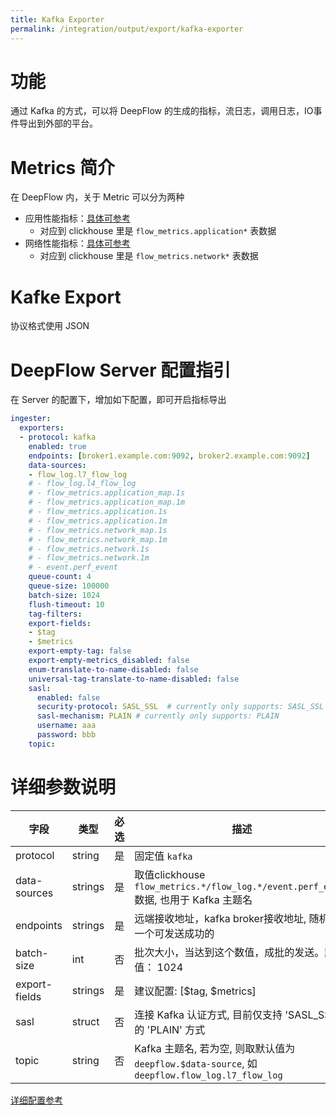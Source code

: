 ```yaml
---
title: Kafka Exporter
permalink: /integration/output/export/kafka-exporter
---
```


# 功能

通过 Kafka 的方式，可以将 DeepFlow 的生成的指标，流日志，调用日志，IO事件导出到外部的平台。

# Metrics 简介

在 DeepFlow 内，关于 Metric 可以分为两种

- 应用性能指标：[具体可参考](../../../features/universal-map/application-metrics/)
  - 对应到 clickhouse 里是 `flow_metrics.application*` 表数据
- 网络性能指标：[具体可参考](../../../features/universal-map/network-metrics/)
  - 对应到 clickhouse 里是 `flow_metrics.network*` 表数据

# Kafke Export

协议格式使用 JSON

# DeepFlow Server 配置指引

在 Server 的配置下，增加如下配置，即可开启指标导出

```yaml
ingester:
  exporters:
  - protocol: kafka
    enabled: true
    endpoints: [broker1.example.com:9092, broker2.example.com:9092]
    data-sources:
    - flow_log.l7_flow_log
    # - flow_log.l4_flow_log
    # - flow_metrics.application_map.1s
    # - flow_metrics.application_map.1m
    # - flow_metrics.application.1s
    # - flow_metrics.application.1m
    # - flow_metrics.network_map.1s
    # - flow_metrics.network_map.1m
    # - flow_metrics.network.1s
    # - flow_metrics.network.1m
    # - event.perf_event
    queue-count: 4
    queue-size: 100000
    batch-size: 1024
    flush-timeout: 10
    tag-filters:
    export-fields:
    - $tag
    - $metrics
    export-empty-tag: false
    export-empty-metrics_disabled: false
    enum-translate-to-name-disabled: false
    universal-tag-translate-to-name-disabled: false
    sasl:
      enabled: false
      security-protocol: SASL_SSL  # currently only supports: SASL_SSL
      sasl-mechanism: PLAIN # currently only supports: PLAIN
      username: aaa
      password: bbb
    topic:
```

# 详细参数说明

|     字段   |    类型    |   必选   |  描述  |
|-----------|------------|--------|--------|
| protocol  | string     | 是 | 固定值 `kafka` |
| data-sources| strings     | 是 | 取值clickhouse `flow_metrics.*/flow_log.*/event.perf_event` 数据, 也用于 Kafka 主题名 |
| endpoints     | strings | 是 | 远端接收地址，kafka broker接收地址, 随机选择一个可发送成功的 |
| batch-size    | int  | 否 | 批次大小，当达到这个数值，成批的发送。默认值： 1024 |
| export-fields | strings | 是 | 建议配置: [$tag, $metrics] |
| sasl          | struct | 否  | 连接 Kafka 认证方式, 目前仅支持 'SASL_SSL' 的 'PLAIN' 方式 |
| topic         | string | 否  | Kafka 主题名, 若为空, 则取默认值为 `deepflow.$data-source`, 如 `deepflow.flow_log.l7_flow_log` |

[详细配置参考](./exporter-config/)
